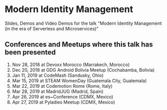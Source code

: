 # Modern Identity Management
Slides, Demos and Video Demos for the talk "Modern Identity Management (in the era of Serverless and Microservices)"

## Conferences and Meetups where this talk has been presented

1. Nov 28, 2018 at Devoxx Morocco (Marrakech, Morocco)
2. Dec 20, 2018 at GDG Android Bolivia Meetup (Cochabamba, Bolivia)
3. Jan 11, 2019 at CodeMash (Sandusky, Ohio)
4. Mar 15, 2019 at STEAM WomenDay (Guatemala City, Guatemala)
5. Mar 22, 2019 at Codemotion Rome (Rome, Italy)
6. Mar 28, 2019 at MadridJUG (Madrid, Spain)
7. Apr 26, 2019 at es~Conference (CDMX, Mexico)
8. Apr 27, 2019 at Pyladies Meetup (CDMX, Mexico)
